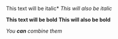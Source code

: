 This text will be italic*
_This will also be italic_

**This text will be bold**
__This will also be bold__

_You **can** combine them_ 

